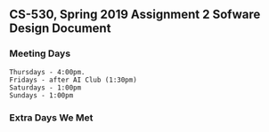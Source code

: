 <!-----------------------------------------------------------------
 Name: Blake Meyers(cssc0430), Darpan Beri(cssc0429), Zach Selchau(cssc0418)
 Project: CS530 Assignment 2
 File: README.md
 Notes: A README file describing the program and detailing its files.
--------------------------------------------------------------------->

## CS-530, Spring 2019 Assignment 2 Sofware Design Document

### Meeting Days
    Thursdays - 4:00pm.
    Fridays - after AI Club (1:30pm)
    Saturdays - 1:00pm
    Sundays - 1:00pm

### Extra Days We Met
    